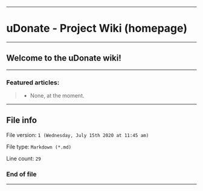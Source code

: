 
***

# uDonate - Project Wiki (homepage)

***

## Welcome to the uDonate wiki!

***

### Featured articles:

> * None, at the moment.

***

## File info

File version: `1 (Wednesday, July 15th 2020 at 11:45 am)`

File type: `Markdown (*.md)`

Line count: `29`

### End of file

***
